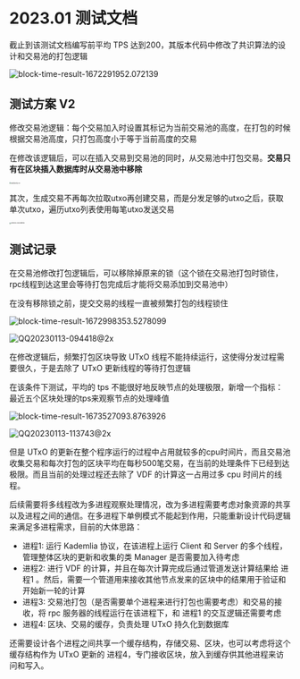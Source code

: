 # 2023.01 测试文档

截止到该测试文档编写前平均 TPS 达到200，其版本代码中修改了共识算法的设计和交易池的打包逻辑

![block-time-result-1672291952.072139](https://imgs.decision01.com/202212291338425.png)

## 测试方案 V2

修改交易池逻辑：每个交易加入时设置其标记为当前交易池的高度，在打包的时候根据交易池高度，只打包高度小于等于当前高度的交易

在修改该逻辑后，可以在插入交易到交易池的同时，从交易池中打包交易。**交易只有在区块插入数据库时从交易池中移除**

<img src="https://imgs.decision01.com/%E4%BA%A4%E6%98%93%E6%B1%A0%E6%89%93%E5%8C%85%20v2.jpg" alt="交易池打包 v2" style="zoom:18%;" />

其次，生成交易不再每次拉取utxo再创建交易，而是分发足够的utxo之后，获取单次utxo，遍历utxo列表使用每笔utxo发送交易

<img src="https://imgs.decision01.com/Chronos%20Documents.jpg" alt="Chronos Documents" style="zoom:18%;" />

## 测试记录

在交易池修改打包逻辑后，可以移除掉原来的锁（这个锁在交易池打包时锁住，rpc线程到达这里会等待打包完成后才能将交易添加到交易池中）

在没有移除锁之前，提交交易的线程一直被频繁打包的线程锁住

![block-time-result-1672998353.5278099](https://imgs.decision01.com/block-time-result-1672998353.5278099.png)

![QQ20230113-094418@2x](https://imgs.decision01.com/QQ20230113-094418@2x.png)

在修改逻辑后，频繁打包区块导致 UTxO 线程不能持续运行，这使得分发过程需要很久，于是去除了 UTxO 更新线程的等待打包逻辑

在该条件下测试，平均的 tps 不能很好地反映节点的处理极限，新增一个指标：最近五个区块处理的tps来观察节点的处理峰值

![block-time-result-1673527093.8763926](https://imgs.decision01.com/block-time-result-1673527093.8763926.png)

![QQ20230113-113743@2x](https://imgs.decision01.com/QQ20230113-113743@2x.png)

但是 UTxO 的更新在整个程序运行的过程中占用就较多的cpu时间片，而且交易池收集交易和每次打包的区块平均在每秒500笔交易，在当前的处理条件下已经到达极限。而且当前的处理过程还去除了 VDF 的计算这一占用过多 cpu 时间片的线程。

后续需要将多线程改为多进程观察处理情况，改为多进程需要考虑对象资源的共享以及进程之间的通信。在多进程下单例模式不能起到作用，只能重新设计代码逻辑来满足多进程需求，目前的大体思路：

* 进程1: 运行 Kademlia 协议，在该进程上运行 Client 和 Server 的多个线程，管理整体区块的更新和收集的类 Manager 是否需要加入待考虑
* 进程2: 进行 VDF 的计算，并且在每次计算完成后通过管道发送计算结果给 进程1 。然后，需要一个管道用来接收其他节点发来的区块中的结果用于验证和开始新一轮的计算
* 进程3: 交易池打包（是否需要单个进程来进行打包也需要考虑）和交易的接收，将 rpc 服务器的线程运行在该进程下，和 进程1 的交互逻辑还需要考虑
* 进程4: 区块、交易的缓存，负责处理 UTxO 持久化到数据库

还需要设计各个进程之间共享一个缓存结构，存储交易、区块，也可以考虑将这个缓存结构作为 UTxO 更新的 进程4，专门接收区块，放入到缓存供其他进程来访问和写入。
